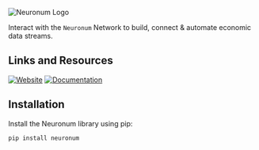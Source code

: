![Neuronum Logo](https://neuronum.net/static/logo.png "Neuronum")

Interact with the `Neuronum` Network to build, connect & automate economic data streams.

## Links and Resources
[![Website](https://img.shields.io/badge/Website-Neuronum-blue)](https://neuronum.net)
[![Documentation](https://img.shields.io/badge/Docs-Read%20now-green)](https://neuronum.net/docs)


## Installation
Install the Neuronum library using pip:

```bash
pip install neuronum
